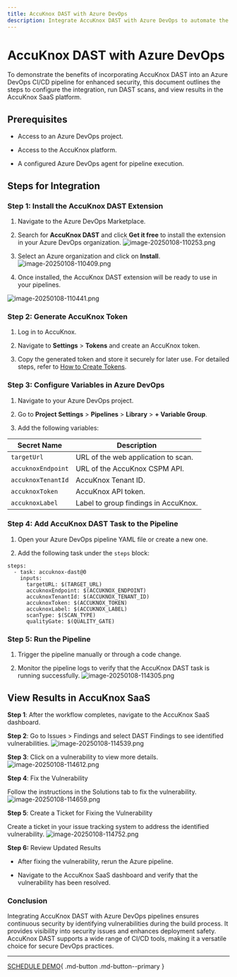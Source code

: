 ```yaml
---
title: AccuKnox DAST with Azure DevOps
description: Integrate AccuKnox DAST with Azure DevOps to automate the detection and resolution of runtime vulnerabilities in web applications.
---
```


# AccuKnox DAST with Azure DevOps

To demonstrate the benefits of incorporating AccuKnox DAST into an Azure DevOps CI/CD pipeline for enhanced security, this document outlines the steps to configure the integration, run DAST scans, and view results in the AccuKnox SaaS platform.

## **Prerequisites**

- Access to an Azure DevOps project.

- Access to the AccuKnox platform.

- A configured Azure DevOps agent for pipeline execution.

## **Steps for Integration**

### **Step 1: Install the AccuKnox DAST Extension**

1.  Navigate to the Azure DevOps Marketplace.

2.  Search for **AccuKnox DAST** and click **Get it free** to install the extension in your Azure DevOps organization.
![image-20250108-110253.png](./images/azure-devops/1.png)

3.  Select an Azure organization and click on **Install**.
![image-20250108-110409.png](./images/azure-devops/2.png)

4.  Once installed, the AccuKnox DAST extension will be ready to use in your pipelines.

![image-20250108-110441.png](./images/azure-devops/3.png)

### **Step 2: Generate AccuKnox Token**

1.  Log in to AccuKnox.

2.  Navigate to **Settings** > **Tokens** and create an AccuKnox token.

3.  Copy the generated token and store it securely for later use. For detailed steps, refer to [How to Create Tokens](https://help.accuknox.com/how-to/how-to-create-tokens/ "https://help.accuknox.com/how-to/how-to-create-tokens/").

### **Step 3: Configure Variables in Azure DevOps**

1.  Navigate to your Azure DevOps project.

2.  Go to **Project Settings** > **Pipelines** > **Library** > **+ Variable Group**.

3.  Add the following variables:

| **Secret Name**    | **Description**                      |
| ------------------ | ------------------------------------ |
| `targetUrl`        | URL of the web application to scan.  |
| `accuknoxEndpoint` | URL of the AccuKnox CSPM API.        |
| `accuknoxTenantId` | AccuKnox Tenant ID.                  |
| `accuknoxToken`    | AccuKnox API token.                  |
| `accuknoxLabel`    | Label to group findings in AccuKnox. |

### **Step 4: Add AccuKnox DAST Task to the Pipeline**

1.  Open your Azure DevOps pipeline YAML file or create a new one.

2.  Add the following task under the `steps` block:

```
steps:
  - task: accuknox-dast@0
    inputs:
      targetURL: $(TARGET_URL)
      accuknoxEndpoint: $(ACCUKNOX_ENDPOINT)
      accuknoxTenantId: $(ACCUKNOX_TENANT_ID)
      accuknoxToken: $(ACCUKNOX_TOKEN)
      accuknoxLabel: $(ACCUKNOX_LABEL)
      scanType: $(SCAN_TYPE)
      qualityGate: $(QUALITY_GATE)

```

### **Step 5: Run the Pipeline**

1.  Trigger the pipeline manually or through a code change.

2.  Monitor the pipeline logs to verify that the AccuKnox DAST task is running successfully.
![image-20250108-114305.png](./images/azure-devops/4.png)

## View Results in AccuKnox SaaS

**Step 1**: After the workflow completes, navigate to the AccuKnox SaaS dashboard.

**Step 2**: Go to Issues > Findings and select DAST Findings to see identified vulnerabilities.
![image-20250108-114539.png](./images/azure-devops/5.png)

**Step 3**: Click on a vulnerability to view more details.
![image-20250108-114612.png](./images/azure-devops/6.png)

**Step 4**: Fix the Vulnerability

Follow the instructions in the Solutions tab to fix the vulnerability.
![image-20250108-114659.png](./images/azure-devops/7.png)

**Step 5**: Create a Ticket for Fixing the Vulnerability

Create a ticket in your issue tracking system to address the identified vulnerability.
![image-20250108-114752.png](./images/azure-devops/8.png)

**Step 6:** Review Updated Results

- After fixing the vulnerability, rerun the Azure pipeline.

- Navigate to the AccuKnox SaaS dashboard and verify that the vulnerability has been resolved.

### **Conclusion**

Integrating AccuKnox DAST with Azure DevOps pipelines ensures continuous security by identifying vulnerabilities during the build process. It provides visibility into security issues and enhances deployment safety. AccuKnox DAST supports a wide range of CI/CD tools, making it a versatile choice for secure DevOps practices.

---

[SCHEDULE DEMO](https://www.accuknox.com/contact-us){ .md-button .md-button--primary }
